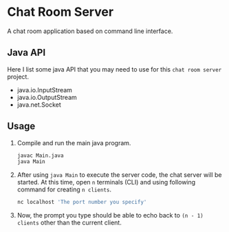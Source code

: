 # Chat Room Server

A chat room application based on command line interface.

## Java API

Here I list some java API that you may need to use for this `chat room server` project.

- java.io.InputStream
- java.io.OutputStream
- java.net.Socket

## Usage

1. Compile and run the main java program.

    ```bash
    javac Main.java
    java Main
    ```

2. After using `java Main` to execute the server code, the chat server will be started. At this time, open `n` terminals (CLI) and using following command for creating `n clients`.

    ```bash
    nc localhost 'The port number you specify'
    ```

3. Now, the prompt you type should be able to echo back to `(n - 1) clients` other than the current client.
